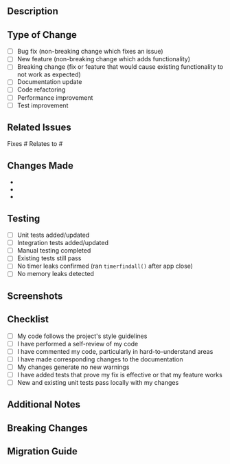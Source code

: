 ## Description
<!-- Provide a brief description of the changes in this PR -->

## Type of Change
<!-- Mark the relevant option with an "x" -->
- [ ] Bug fix (non-breaking change which fixes an issue)
- [ ] New feature (non-breaking change which adds functionality)
- [ ] Breaking change (fix or feature that would cause existing functionality to not work as expected)
- [ ] Documentation update
- [ ] Code refactoring
- [ ] Performance improvement
- [ ] Test improvement

## Related Issues
<!-- Link to any related issues using #issue_number -->
Fixes #
Relates to #

## Changes Made
<!-- Provide a detailed list of changes -->
- 
- 
- 

## Testing
<!-- Describe the testing performed -->
- [ ] Unit tests added/updated
- [ ] Integration tests added/updated
- [ ] Manual testing completed
- [ ] Existing tests still pass
- [ ] No timer leaks confirmed (ran `timerfindall()` after app close)
- [ ] No memory leaks detected

## Screenshots
<!-- Include screenshots for UI changes -->

## Checklist
<!-- Mark completed items with an "x" -->
- [ ] My code follows the project's style guidelines
- [ ] I have performed a self-review of my code
- [ ] I have commented my code, particularly in hard-to-understand areas
- [ ] I have made corresponding changes to the documentation
- [ ] My changes generate no new warnings
- [ ] I have added tests that prove my fix is effective or that my feature works
- [ ] New and existing unit tests pass locally with my changes

## Additional Notes
<!-- Any additional information that reviewers should know -->

## Breaking Changes
<!-- If this is a breaking change, describe what users need to do to adapt -->

## Migration Guide
<!-- If applicable, provide guidance for users migrating from previous versions -->